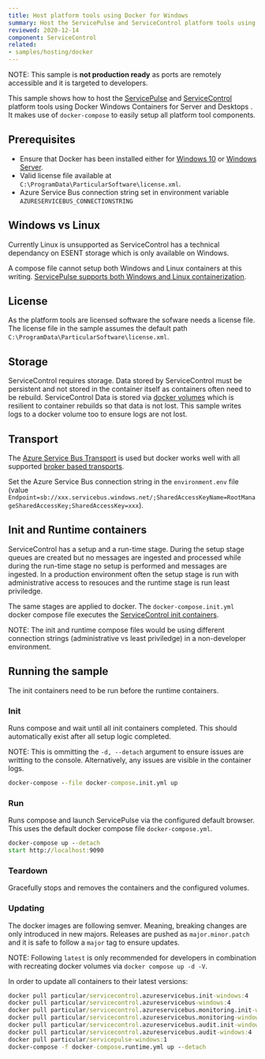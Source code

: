 ```yaml
---
title: Host platform tools using Docker for Windows
summary: Host the ServicePulse and ServiceControl platform tools using Docker Windows Containers for Server and Desktops
reviewed: 2020-12-14
component: ServiceControl
related:
- samples/hosting/docker
---
```


NOTE: This sample is **not production ready** as ports are remotely accessible and it is targeted to developers.

This sample shows how to host the [ServicePulse](/servicepulse/) and [ServiceControl](/servicecontrol/) platform tools using Docker Windows Containers for Server and Desktops . It makes use of `docker-compose` to easily setup all platform tool components.

## Prerequisites

- Ensure that Docker has been installed either for [Windows 10](https://docs.microsoft.com/en-us/virtualization/windowscontainers/quick-start/set-up-environment?tabs=Windows-10-Client) or [Windows Server](https://docs.microsoft.com/en-us/virtualization/windowscontainers/quick-start/set-up-environment?tabs=Windows-Server).
- Valid license file available at `C:\ProgramData\ParticularSoftware\license.xml`.
- Azure Service Bus connection string set in environment variable `AZURESERVICEBUS_CONNECTIONSTRING`

## Windows vs Linux

Currently Linux is unsupported as ServiceControl has a technical dependancy on ESENT storage which is only available on Windows.

A compose file cannot setup both Windows and Linux containers at this writing. [ServicePulse supports both Windows and Linux containerization](/servicepulse/containerization/).

## License

As the platform tools are licensed software the sofware needs a license file. The license file in the sample assumes the default path `C:\ProgramData\ParticularSoftware\license.xml`.

## Storage

ServiceControl requires storage. Data stored by ServiceControl must be persistent and not stored in the container itself as containers often need to be rebuild. ServiceControl Data is stored via [docker volumes](https://docs.docker.com/storage/volumes/) which is resilient to container rebuilds so that data is not lost. This sample writes logs to a docker volume too to ensure logs are not lost.

## Transport

The [Azure Service Bus Transport](/transports/azure-service-bus/) is used but docker works well with all supported [broker based transports](/transports/selecting.md#broker-versus-federated).

Set the Azure Service Bus connection string in the `environment.env` file (value `Endpoint=sb://xxx.servicebus.windows.net/;SharedAccessKeyName=RootManageSharedAccessKey;SharedAccessKey=xxx`).

## Init and Runtime containers

ServiceControl has a setup and a run-time stage. During the setup stage queues are created but no messages are ingested and processed while during the run-time stage no setup is performed and messages are ingested. In a production environment often the setup stage is run with administrative access to resouces and the runtime stage is run least priviledge.

The same stages are applied to docker. The `docker-compose.init.yml` docker compose file executes the [ServiceControl init containers](/servicecontrol/containerization/#init-containers).

NOTE: The init and runtime compose files would be using different connection strings (administrative vs least priviledge) in a non-developer environment.

## Running the sample

The init containers need to be run before the runtime containers.

### Init

Runs compose and wait until all init containers completed. This should automatically exist after all setup logic completed.

NOTE: This is ommitting the `-d, --detach` argument to ensure issues are writting to the console. Alternatively, any issues are visible in the container logs.

```cmd
docker-compose --file docker-compose.init.yml up
```

### Run

Runs compose and launch ServicePulse via the configured default browser. This uses the default docker compose file `docker-compose.yml`.

```cmd
docker-compose up --detach
start http://localhost:9090
```

### Teardown

Gracefully stops and removes the containers and the configured volumes.

### Updating

The docker images are following semver. Meaning, breaking changes are only introduced in new majors. Releases are pushed as `major.minor.patch` and it is safe to follow a `major` tag to ensure updates.

NOTE: Following `latest` is only recommended for developers in combination with recreating docker volumes via `docker compose up -d -V`.

In order to update all containers to their latest versions:

```cmd
docker pull particular/servicecontrol.azureservicebus.init-windows:4
docker pull particular/servicecontrol.azureservicebus-windows:4
docker pull particular/servicecontrol.azureservicebus.monitoring.init-windows:4
docker pull particular/servicecontrol.azureservicebus.monitoring-windows:4
docker pull particular/servicecontrol.azureservicebus.audit.init-windows:4
docker pull particular/servicecontrol.azureservicebus.audit-windows:4
docker pull particular/servicepulse-windows:1
docker-compose -f docker-compose.runtime.yml up --detach
```

